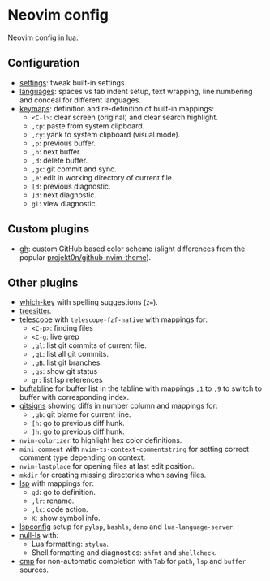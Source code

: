 # Neovim config

Neovim config in lua.

## Configuration

- [settings](lua/settings.lua): tweak built-in settings.
- [languages](lua/languages.lua): spaces vs tab indent setup, text wrapping,
  line numbering and conceal for different languages.
- [keymaps](lua/keymaps.lua): definition and re-definition of built-in mappings:
  - `<C-l>`: clear screen (original) and clear search highlight.
  - `,cp`: paste from system clipboard.
  - `,cy`: yank to system clipboard (visual mode).
  - `,p`: previous buffer.
  - `,n`: next buffer.
  - `,d`: delete buffer.
  - `,gc`: git commit and sync.
  - `,e`: edit in working directory of current file.
  - `[d`: previous diagnostic.
  - `]d`: next diagnostic.
  - `gl`: view diagnostic.

## Custom plugins

- [gh](lua/gh.lua): custom GitHub based color scheme (slight differences from
  the popular [projekt0n/github-nvim-theme][gh-theme]).

## Other plugins

- [which-key](lua/plugins/which-key.lua) with spelling suggestions (`z=`).
- [treesitter](lua/plugins/treesitter.lua).
- [telescope](lua/plugins/telescope.lua) with `telescope-fzf-native` with
  mappings for:
  - `<C-p>`: finding files
  - `<C-g`: live grep
  - `,gl`: list git commits of current file.
  - `,gL`: list all git commits.
  - `,gB`: list git branches.
  - `,gs`: show git status
  - `gr`: list lsp references
- [buftabline](lua/plugins[buftabline.lua) for buffer list in the tabline with
  mappings `,1` to `,9` to switch to buffer with corresponding index.
- [gitsigns](lua/plugins/gitsigns.lua) showing diffs in number column and
  mappings for:
  - `,gb`: git blame for current line.
  - `[h`: go to previous diff hunk.
  - `]h`: go to previous diff hunk.
- `nvim-colorizer` to highlight hex color definitions.
- `mini.comment` with `nvim-ts-context-commentstring` for setting correct
  comment type depending on context.
- `nvim-lastplace` for opening files at last edit position.
- `mkdir` for creating missing directories when saving files.
- [lsp](lua/plugins/lsp.lua) with mappings for:
  - `gd`: go to definition.
  - `,lr`: rename.
  - `,lc`: code action.
  - `K`: show symbol info.
- [lspconfig](lua/plugins/lspconfig.lua) setup for `pylsp`, `bashls`, `deno` and
  `lua-language-server`.
- [null-ls](lua/plugins/null-ls.lua) with:
  - Lua formatting: `stylua`.
  - Shell formatting and diagnostics: `shfmt` and `shellcheck`.
- [cmp](lua/plugins/cmp.lua) for non-automatic completion with `Tab` for `path`,
  `lsp` and `buffer` sources.

[gh-theme]: https://github.com/projekt0n/github-nvim-theme
